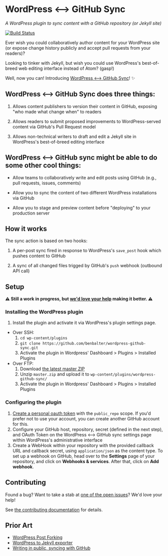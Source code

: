 # WordPress <--> GitHub Sync

*A WordPress plugin to sync content with a GitHub repository (or Jekyll site)*

[![Build Status](https://travis-ci.org/benbalter/wordpress-github-sync.svg)](https://travis-ci.org/benbalter/wordpress-github-sync)

Ever wish you could collaboratively author content for your WordPress site (or expose change history publicly and accept pull requests from your readers)?

Looking to tinker with Jekyll, but wish you could use WordPress's best-of-breed web editing interface instead of Atom? (gasp!)

Well, now you can! Introducing [WordPress <--> GitHub Sync](https://github.com/benbalter/wordpress-github-sync)! :sparkles:

## WordPress <--> GitHub Sync does three things:

1. Allows content publishers to version their content in GitHub, exposing "who made what change when" to readers

2. Allows readers to submit proposed improvements to WordPress-served content via GitHub's Pull Request model

3. Allows non-technical writers to draft and edit a Jekyll site in WordPress's best-of-breed editing interface

## WordPress <--> GitHub sync might be able to do some other cool things:

* Allow teams to collaboratively write and edit posts using GitHub (e.g., pull requests, issues, comments)

* Allow you to sync the content of two different WordPress installations via GitHub

* Allow you to stage and preview content before "deploying" to your production server

## How it works

The sync action is based on two hooks:

1. A per-post sync fired in response to WordPress's `save_post` hook which pushes content to GitHub

2. A sync of all changed files trigged by GitHub's `push` webhook (outbound API call)

## Setup

**:warning: Still a work in progress, but [we'd love your help](CONTRIBUTING.md) making it better. :warning:**

### Installing the WordPress plugin

1. Install the plugin and activate it via WordPress's plugin settings page.
  - Over SSH:
    1. `cd wp-content/plugins`
    2. `git clone https://github.com/benbalter/wordpress-github-sync.git`
    3. Activate the plugin in Wordpress' Dashboard > Plugins > Installed Plugins
  - Over FTP:
    1. Download [the latest master ZIP](https://github.com/benbalter/wordpress-github-sync/archive/master.zip)
    2. Unzip `master.zip` and upload it to `wp-content/plugins/wordpress-github-sync/`
    3. Activate the plugin in Wordpress' Dashboard > Plugins > Installed Plugins

### Configuring the plugin

1. [Create a personal oauth token](https://github.com/settings/tokens/new) with the `public_repo` scope. If you'd prefer not to use your account, you can create another GitHub account for this. 
2. Configure your GitHub host, repository, secret (defined in the next step),  and OAuth Token on the WordPress <--> GitHub sync settings page within WordPress's administrative interface
3. Create a WebHook within your repository with the provided callback URL and callback secret, using `application/json` as the content type. To set up a webhook on GitHub, head over to the **Settings** page of your repository, and click on **Webhooks & services**. After that, click on **Add webhook**.

## Contributing

Found a bug? Want to take a stab at [one of the open issues](https://github.com/benbalter/wordpress-github-sync/issues)? We'd love your help!

See [the contributing documentation](CONTRIBUTING.md) for details.

## Prior Art

* [WordPress Post Forking](https://github.com/post-forking/post-forking)
* [WordPress to Jekyll exporter](https://github.com/benbalter/wordpress-to-jekyll-exporter)
* [Writing in public, syncing with GitHub](https://konklone.com/post/writing-in-public-syncing-with-github)
